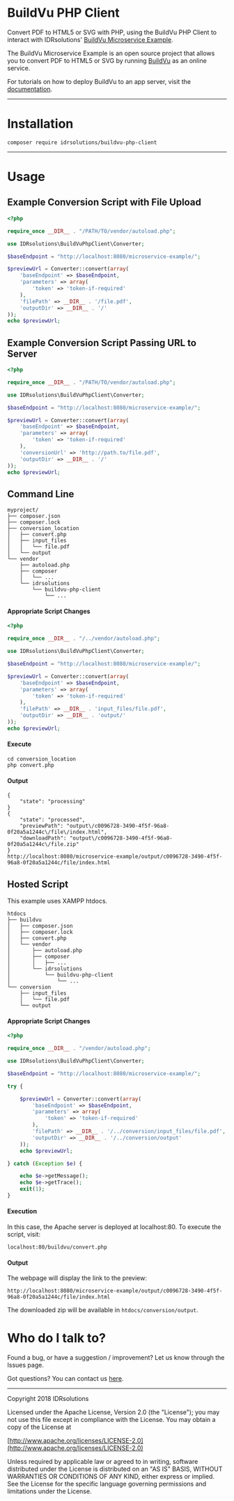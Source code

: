 # BuildVu PHP Client #

Convert PDF to HTML5 or SVG with PHP, using the BuildVu PHP Client to interact with IDRsolutions' [BuildVu Microservice Example](https://github.com/idrsolutions/buildvu-microservice-example).

The BuildVu Microservice Example is an open source project that allows you to convert PDF to HTML5 or SVG by running [BuildVu](https://www.idrsolutions.com/buildvu/) as an online service.

For tutorials on how to deploy BuildVu to an app server, visit the [documentation](https://support.idrsolutions.com/hc/en-us/sections/360000444652-Deploy-BuildVu-to-an-app-server).

-----

# Installation #

```
composer require idrsolutions/buildvu-php-client
```

-----

# Usage #

## Example Conversion Script with File Upload ##
```php
<?php

require_once __DIR__ . "/PATH/TO/vendor/autoload.php";

use IDRsolutions\BuildVuPhpClient\Converter;

$baseEndpoint = "http://localhost:8080/microservice-example/";

$previewUrl = Converter::convert(array(
    'baseEndpoint' => $baseEndpoint,
    'parameters' => array(
        'token' => 'token-if-required'
    ),
    'filePath' => __DIR__ . '/file.pdf',
    'outputDir' => __DIR__ . '/'
));
echo $previewUrl;
```

## Example Conversion Script Passing URL to Server ##
```php
<?php

require_once __DIR__ . "/PATH/TO/vendor/autoload.php";

use IDRsolutions\BuildVuPhpClient\Converter;

$baseEndpoint = "http://localhost:8080/microservice-example/";

$previewUrl = Converter::convert(array(
    'baseEndpoint' => $baseEndpoint,
    'parameters' => array(
        'token' => 'token-if-required'
    ),
    'conversionUrl' => 'http://path.to/file.pdf',
    'outputDir' => __DIR__ . '/'
));
echo $previewUrl;
```

## Command Line ##
```
myproject/
├── composer.json
├── composer.lock
├── conversion_location
│   ├── convert.php
│   ├── input_files
│   │   └── file.pdf
│   └── output
└── vendor
    ├── autoload.php
    ├── composer
    │   └── ...
    └── idrsolutions
        └── buildvu-php-client
            └── ...
```
#### Appropriate Script Changes ####
```php
<?php

require_once __DIR__ . "/../vendor/autoload.php";

use IDRsolutions\BuildVuPhpClient\Converter;

$baseEndpoint = "http://localhost:8080/microservice-example/";

$previewUrl = Converter::convert(array(
    'baseEndpoint' => $baseEndpoint,
    'parameters' => array(
        'token' => 'token-if-required'
    ),
    'filePath' => __DIR__ . 'input_files/file.pdf',
    'outputDir' => __DIR__ . 'output/'
));
echo $previewUrl;
```

#### Execute ####

```
cd conversion_location
php convert.php
```
#### Output ####

```
{
    "state": "processing"
}
{
    "state": "processed",
    "previewPath": "output\/c0096728-3490-4f5f-96a8-0f20a5a1244c\/file\/index.html",
    "downloadPath": "output\/c0096728-3490-4f5f-96a8-0f20a5a1244c\/file.zip"
}
http://localhost:8080/microservice-example/output/c0096728-3490-4f5f-96a8-0f20a5a1244c/file/index.html
```

## Hosted Script ##

This example uses XAMPP htdocs.

```
htdocs
├── buildvu
│   ├── composer.json
│   ├── composer.lock
│   ├── convert.php
│   └── vendor
│       ├── autoload.php
│       ├── composer
│       │   ├── ...
│       └── idrsolutions
│           └── buildvu-php-client
│               └── ...
└── conversion
    ├── input_files
    │   └── file.pdf
    └── output
```

#### Appropriate Script Changes ####
```php
<?php

require_once __DIR__ . "/vendor/autoload.php";

use IDRsolutions\BuildVuPhpClient\Converter;

$baseEndpoint = "http://localhost:8080/microservice-example/";

try {

    $previewUrl = Converter::convert(array(
        'baseEndpoint' => $baseEndpoint,
        'parameters' => array(
            'token' => 'token-if-required'
        ),
        'filePath' => __DIR__ . '/../conversion/input_files/file.pdf',
        'outputDir' => __DIR__ . '/../conversion/output'
    ));
    echo $previewUrl;

} catch (Exception $e) {

    echo $e->getMessage();
    echo $e->getTrace();
    exit(1);
}
```

#### Execution ####

In this case, the Apache server is deployed at localhost:80. To execute the script, visit:

```localhost:80/buildvu/convert.php```

#### Output ####

The webpage will display the link to the preview:

```http://localhost:8080/microservice-example/output/c0096728-3490-4f5f-96a8-0f20a5a1244c/file/index.html```

The downloaded zip will be available in ```htdocs/conversion/output```.

# Who do I talk to? #

Found a bug, or have a suggestion / improvement? Let us know through the Issues page.

Got questions? You can contact us [here](https://idrsolutions.zendesk.com/hc/en-us/requests/new).

-----

Copyright 2018 IDRsolutions

Licensed under the Apache License, Version 2.0 (the "License");
you may not use this file except in compliance with the License.
You may obtain a copy of the License at

[http://www.apache.org/licenses/LICENSE-2.0](http://www.apache.org/licenses/LICENSE-2.0)

Unless required by applicable law or agreed to in writing, software
distributed under the License is distributed on an "AS IS" BASIS,
WITHOUT WARRANTIES OR CONDITIONS OF ANY KIND, either express or implied.
See the License for the specific language governing permissions and
limitations under the License.
